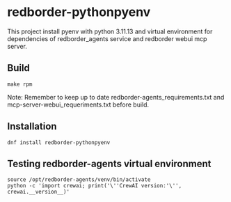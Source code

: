 # redborder-pythonpyenv

This project install pyenv with python 3.11.13 and virtual environment
for dependencies of redborder_agents service and redborder webui mcp
server.

## Build
```
make rpm
```
Note: 
Remember to keep up to date redborder-agents_requirements.txt
and mcp-server-webui_requeriments.txt before build.

## Installation
```
dnf install redborder-pythonpyenv
```

## Testing redborder-agents virtual environment
```
source /opt/redborder-agents/venv/bin/activate
python -c 'import crewai; print('\''CrewAI version:'\'', crewai.__version__)'
```
